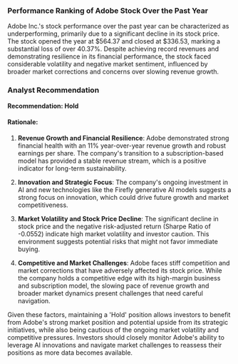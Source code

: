 ### Performance Ranking of Adobe Stock Over the Past Year

Adobe Inc.'s stock performance over the past year can be characterized as underperforming, primarily due to a significant decline in its stock price. The stock opened the year at $564.37 and closed at $336.53, marking a substantial loss of over 40.37%. Despite achieving record revenues and demonstrating resilience in its financial performance, the stock faced considerable volatility and negative market sentiment, influenced by broader market corrections and concerns over slowing revenue growth.

### Analyst Recommendation

**Recommendation: Hold**

#### Rationale:
1. **Revenue Growth and Financial Resilience**: Adobe demonstrated strong financial health with an 11% year-over-year revenue growth and robust earnings per share. The company's transition to a subscription-based model has provided a stable revenue stream, which is a positive indicator for long-term sustainability.

2. **Innovation and Strategic Focus**: The company's ongoing investment in AI and new technologies like the Firefly generative AI models suggests a strong focus on innovation, which could drive future growth and market competitiveness.

3. **Market Volatility and Stock Price Decline**: The significant decline in stock price and the negative risk-adjusted return (Sharpe Ratio of -0.0552) indicate high market volatility and investor caution. This environment suggests potential risks that might not favor immediate buying.

4. **Competitive and Market Challenges**: Adobe faces stiff competition and market corrections that have adversely affected its stock price. While the company holds a competitive edge with its high-margin business and subscription model, the slowing pace of revenue growth and broader market dynamics present challenges that need careful navigation.

Given these factors, maintaining a 'Hold' position allows investors to benefit from Adobe's strong market position and potential upside from its strategic initiatives, while also being cautious of the ongoing market volatility and competitive pressures. Investors should closely monitor Adobe's ability to leverage AI innovations and navigate market challenges to reassess their positions as more data becomes available.